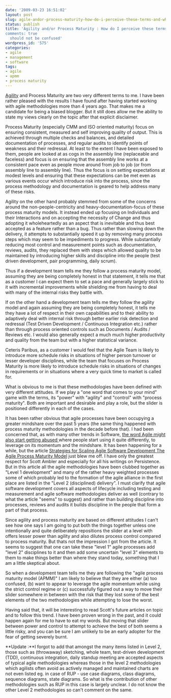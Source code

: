 ```yaml
---
date: '2009-03-23 16:51:02'
layout: post
slug: agile-andor-process-maturity-how-do-i-perceive-these-terms-and-why-these-should-not-be-confused
status: publish
title: 'Agility and/or Process Maturity : How do I perceive these terms and why these
comments: true
  should not be confused'
wordpress_id: '575'
categories:
- agile
- management
- software
tags:
- agile
- apmm
- process maturity
---
```


[Agility](http://www.agilemanifesto.org/) and Process Maturity are two very different terms to me. I have been rather pleased with the results I have found after having started working with agile methodologies more than 4 years ago. That makes me a candidate for being a biased blogger. But it still does allow me the ability to state my views clearly on the topic after that explicit disclaimer.

Process Maturity (especially CMM and ISO oriented maturity) focus on ensuring consistent, measured and self improving quality of output. This is achieved through multiple checks and balances, and detailed documentation of processes, and regular audits to identify points of weakness and their redressal. At least to the extent I have been exposed to them, people are looked at as cogs in the assembly line (replaceable and faceless) and focus is on ensuring that the assembly line works at a consistent pace even as people move around from job to job (or from assembly line to assembly line). Thus the focus is on setting expectations at modest levels and ensuring that these expectations can be met even as various events occur which introduce risk into the process, since the process methodology and documentation is geared to help address many of these risks. 

Agility on the other hand probably stemmed from some of the concerns around the non-people-centricity and heavy-documentation-focus of these process maturity models. It instead ended up focusing on Individuals and their Interactions and on accepting the necessity of Change and thus adopting it wholeheartedly as an aspect that is inevitable and thus best accepted as a feature rather than a bug. Thus rather than slowing down the delivery, it attempts to substantially speed it up by removing many process steps which may seem to be impediments to progress. While substantially reducing most control and measurement points such as documentation, reviews, audits, they replaced them with steps which allowed quality to be maintained by introducing higher skills and discipline into the people (test driven development, pair programming, daily scrum). 

Thus if a development team tells me they follow a process maturity model, assuming they are being completely honest in that statement, it tells me that as a customer I can expect them to set a pace and generally largely stick to it with incremental improvements while shielding me from having to deal with many of the internal risks they battle with. 

If on the other hand a development team tells me they follow the agility model and again assuming they are being completely honest, it tells me they have a lot of respect in their own capabilities and to their ability to adaptively deal with internal risk through better earlier risk detection and redressal (Test Driven Development / Continuous Integration etc.) rather than through process oriented controls such as Documents / Audits / Reviews etc. I would also generally expect a much much higher productivity and quality from the team but with a higher statistical variance.

Ceteris Paribus, as a customer I would feel that the Agile Team is likely to introduce more schedule risks in situations of higher person turnover or lesser developer disciplines, while the team that focuses on Process Maturity is more likely to introduce schedule risks in situations of changes in requirements or in situations where a very quick time to market is called for. 

What is obvious to me is that these methodologies have been defined with very different attitudes. If we play a "one word that comes to your mind" game with the terms, its "power" with "agility" and "control" with "process maturity". Both are important and desirable and play a role, but the slider is positioned differently in each of the cases. 

It has been rather obvious that agile processes have been occupying a greater mindshare over the past 5 years (the same thing happened with process maturity methodologies in the decade before that). I had been concerned that, as with many other trends in Software, [the word Agile might also start getting abused ](http://blog.dhananjaynene.com/2009/01/software-it-terms-in-early-stages-of-abuse-or-ripe-for-abuse/#agile) where people start using it quite differently, to leverage on its momentum and the mindshare. It has been happening for a while, but the article [Strategies for Scaling Agile Software Development The Agile Process Maturity Model](http://www.ibm.com/developerworks/blogs/page/ambler?entry=apmm_overview) just blew me off. I have only the greatest respect for Scott Ambler and especially for all his writings on Persistence. But in this article all the agile methodologies have been clubbed together as "Level 1 development" and many of the rather heavy weighted processes some of which probably led to the formation of the agile alliance in the first place are listed in the "Level 2 (disciplined) delivery". I must clarify that agile software development covers all aspects of lifecycle including testing and measurement and agile software methodologies deliver as well (contrary to what the article "seems" to suggest) and rather than building discipline into processes, reviews and audits it builds discipline in the people that form a part of that process. 

Since agility and process maturity are based on different attitudes I can't see how one says I am going to put both the things together unless one intentionally and quite deliberately repositions the slider at a level with offers lesser power than agility and also dilutes process control compared to process maturity. But thats not the impression I got from the article. It seems to suggest that one can take these "level 1" agile processes add "level 2" disciplines to it and then add some uncertain "level 3" elements to them to make things better than where they stand today, something that I am a little skeptical about.

So when a development team tells me they are following the "agile process maturity model (APMM)" I am likely to believe that they are either (a) too confused, (b) want to appear to leverage the agile momentum while using the strict control regime or (c) successfully figured out a way to move their slider somewhere in between with the risk that they lost some of the best elements of the two methodologies while attempting to lose the worst.

Having said that, it will be interesting to read Scott's future articles on topic and to follow this trend. I have been proven wrong in the past, and it could happen again for me to have to eat my words. But moving that slider between power and control to attempt to achieve the best of both seems a little risky, and you can be sure I am unlikely to be an early adopter for the fear of getting severely burnt.

**Update :**I forgot to add that amongst the many items listed in Level 2, those such as (throwaway) sketching, whole team, test-driven development (TDD), continuous integration, daily standup meeting are accepted aspects of typical agile methodologies whereas those in the level 2 methodologies which agilists often avoid as actively managed and maintained charts are not even listed eg. in case of RUP - use case diagrams, class diagrams, sequence diagrams, state diagrams. So what is the contribution of other methodologies such as RUP in this case is largely unclear. I do not know the other Level 2 methodologies so can't comment on the same.
